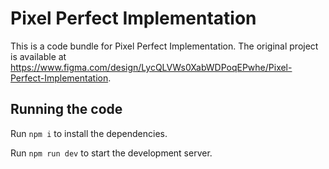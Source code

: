 
  # Pixel Perfect Implementation

  This is a code bundle for Pixel Perfect Implementation. The original project is available at https://www.figma.com/design/LycQLVWs0XabWDPoqEPwhe/Pixel-Perfect-Implementation.

  ## Running the code

  Run `npm i` to install the dependencies.

  Run `npm run dev` to start the development server.
  